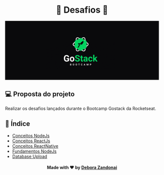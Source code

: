 <h1 align="center">🚀 Desafios 🚀</h1>

![Badge](/github/logo.png)

## 💻 Proposta do projeto

Realizar os desafios lançados durante o Bootcamp Gostack da Rocketseat.

## 🧭 Índice

- [Conceitos NodeJs](https://github.com/DeboraZandonai/Desafio-Conceitos-NodeJs)
- [Conceitos ReactJs](https://github.com/DeboraZandonai/Desafio-Conceitos-ReactJs)
- [Conceitos ReactNative](https://github.com/DeboraZandonai/Desafio-Conceitos-ReactNative)
- [Fundamentos NodeJs](https://github.com/DeboraZandonai/Desafio-Fundamentos-NodeJs)
- [Database Upload](https://github.com/DeboraZandonai/Desafio-Database-Upload)

<h4 align=center>Made with ❤️ by <a href="https://www.linkedin.com/in/debora-zandonai-4ab092195/">Debora Zandonai</a></h4>
